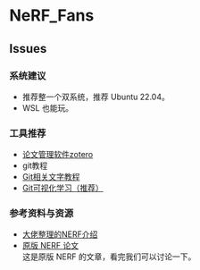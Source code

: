 # NeRF_Fans
## Issues

### 系统建议
- 推荐整一个双系统，推荐 Ubuntu 22.04。   
-  WSL 也能玩。
### 工具推荐
- [论文管理软件zotero](https://www.zotero.org/download/)
- git教程
 - [Git相关文字教程](https://csdiy.wiki/%E5%BF%85%E5%AD%A6%E5%B7%A5%E5%85%B7/Git/)
 - [Git可视化学习（推荐）](https://learngitbranching.js.org/?locale=zh_CN)
### 参考资料与资源
- [大佬整理的NERF介绍](https://github.com/yangjiheng/nerf_and_beyond_docs)  
- [原版 NERF 论文](https://arxiv.org/abs/2003.08934)  
   这是原版 NERF 的文章，看完我们可以讨论一下。



